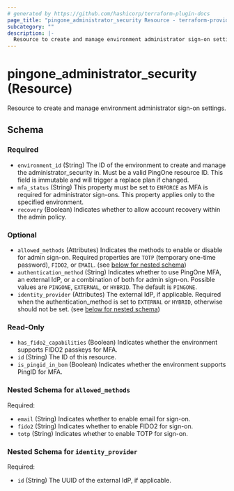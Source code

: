 ```yaml
---
# generated by https://github.com/hashicorp/terraform-plugin-docs
page_title: "pingone_administrator_security Resource - terraform-provider-pingone"
subcategory: ""
description: |-
  Resource to create and manage environment administrator sign-on settings.
---
```


# pingone_administrator_security (Resource)

Resource to create and manage environment administrator sign-on settings.



<!-- schema generated by tfplugindocs -->
## Schema

### Required

- `environment_id` (String) The ID of the environment to create and manage the administrator_security in.  Must be a valid PingOne resource ID.  This field is immutable and will trigger a replace plan if changed.
- `mfa_status` (String) This property must be set to `ENFORCE` as MFA is required for administrator sign-ons. This property applies only to the specified environment.
- `recovery` (Boolean) Indicates whether to allow account recovery within the admin policy.

### Optional

- `allowed_methods` (Attributes) Indicates the methods to enable or disable for admin sign-on. Required properties are `TOTP` (temporary one-time password), `FIDO2`, or `EMAIL`. (see [below for nested schema](#nestedatt--allowed_methods))
- `authentication_method` (String) Indicates whether to use PingOne MFA, an external IdP, or a combination of both for admin sign-on. Possible values are `PINGONE`, `EXTERNAL`, or `HYBRID`. The default is `PINGONE`.
- `identity_provider` (Attributes) The external IdP, if applicable. Required when the authentication_method is set to `EXTERNAL` or `HYBRID`, otherwise should not be set. (see [below for nested schema](#nestedatt--identity_provider))

### Read-Only

- `has_fido2_capabilities` (Boolean) Indicates whether the environment supports FIDO2 passkeys for MFA.
- `id` (String) The ID of this resource.
- `is_pingid_in_bom` (Boolean) Indicates whether the environment supports PingID for MFA.

<a id="nestedatt--allowed_methods"></a>
### Nested Schema for `allowed_methods`

Required:

- `email` (String) Indicates whether to enable email for sign-on.
- `fido2` (String) Indicates whether to enable FIDO2 for sign-on.
- `totp` (String) Indicates whether to enable TOTP for sign-on.


<a id="nestedatt--identity_provider"></a>
### Nested Schema for `identity_provider`

Required:

- `id` (String) The UUID of the external IdP, if applicable.
